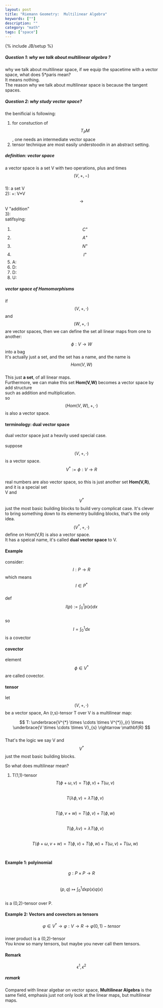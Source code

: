 ```yaml
---
layout: post
title: "Riemann Geometry:  Multilinear Algebra"
keywords: [""]
description: ""
category: "math"
tags: ["space"]
---
```

{% include JB/setup %}

##### Question 1: why we talk about multilinear algebra ?
why we talk about multilinear space, if we equip the spacetime with a vector space, what does 5\*paris mean? <br />
It means nothing. <br />
The reason why we talk about multilinear space is because the tangent spaces.

##### Question 2: why study vector space?
the benificial is following:
1. for constuction of $$T_{P}M$$, one needs an intermediate vector space 
2. tensor technique  are most easily understoodin in an abstract setting.


##### definition: vector space
a vector space is a set V with two operations, plus and times $$(V,+,-)$$  <br />
1): a set V <br />
2): +: V*V $$\rightarrow$$ V "addition" <br />
3): <br />
satifsying:
1. $$C^{+}$$
2. $$A^{+}$$
3. $$N^{+}$$
4. $$I^{+}$$
5. A:    
5. D:
5. D:
5. U:

##### vector space of Homomorphisms
if $$(V,+,\cdot)$$ and $$(W,+,\cdot)$$ are vector spaces, then we can define the set
all linear maps from one to another: <br />
$${\phi: V \rightarrow W}$$ into a bag <br />
It's actually just a set, and the set has a name, and the name is $$Hom(V,W)$$ <br />
This just **a set**, of all linear maps. <br />
Furthermore, we can make this set **Hom(V,W)** becomes a vector space by add structure<br />
such as addition and multiplication. <br />
so $$(Hom(V,W),+,\cdot)$$ is also a vector space.

#### terminology: dual vector space
dual vector space just a heavily used special case. <br />  
suppose $$(V,+,\cdot)$$ is a vector space. <br />
$$V^{\ast}:= {\phi: V \rightarrow R }$$ <br />
real numbers are also vector space, so this is just another set **Hom(V,R)**, and it is a special set<br />
V and $$V^{\ast}$$ just the most basic building blocks  to build very complicat case. It's clever to bring something down to 
its elementry building blocks, that's the only idea. <br />
$$(V^{\ast},+,\cdot)$$ define on Hom(V,R) is also a vector space. <br />
It has a speical name, it's called **dual vector space** to V.

#### Example
consider:  $$I: P \rightarrow R$$ which means $$I \in P^{\ast}$$ <br />
def $$I(p) := \int_{0}^{1}p(x)dx $$ <br />
so $$I=\int_{0}^{1}dx$$ is a covector

#### covector
element $$\phi \in V^{\ast}$$ are called covector.


#### tensor
let $$(V,+,\cdot)$$ be a vector space, An (r,s)-tensor T over V is a multilinear map: <br />

$$
T: \underbrace{V^{*} \times \cdots \times V^{*}}_{r} \times \underbrace{V \times \cdots \times V}_{s} \rightarrow \mathbf{R}
$$ <br />
That's the logic we say V and $$V^{\ast}$$ just the most basic building blocks.

So what does multilinear mean? <br />
1. T(1,1)-tensor  <br />
$$T(\phi + \omega,v) = T(\phi,v)+T(\omega,v) $$ <br />
$$T(\lambda \phi, v) = \lambda T(\phi,v)$$ <br />
$$T(\phi,v+w) = T(\phi,v)+T(\phi,w)$$ <br />
$$T( \phi, \lambda v) = \lambda T(\phi,v)$$ <br />
$$T(\phi+\omega,v+w) = T(\phi,v)+T(\phi,w)+T(\omega,v)+T(\omega,w)$$ <br />


#### Example 1: polyinomial
$$g: P \times P \rightarrow R$$ <br />
$$(p,q) \mapsto \int_{0}^{1}dxp(x)q(x)$$  <br />
is a (0,2)-tensor over P.

#### Example 2: Vectors and covectors as tensors
$$\varphi \in V^{\ast} \rightarrow \varphi: V \rightarrow R \rightarrow \varphi (0,1)-tensor$$ <br />
inner product is a (0,2)-tensor <br />
You know so many tensors, but maybe you never call them tensors.

#### Remark
$$
\epsilon^{1}, \epsilon^{2}
$$


##### remark
Compared with linear algebar on vector space, **Multilinear Algebra** is the same field, emphasis just not only look at the linear maps,
but multilinear maps. 







